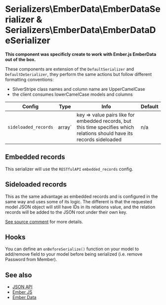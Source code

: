 # Serializers\EmberData\EmberDataSerializer & Serializers\EmberData\EmberDataDeSerializer

**This component was specificly create to work with Ember.js EmberData out of the box.**

These components are extension of the `DefaultSerializer` and `DefaultDeSerializer`, they perform the same actions but follow different formatting conventions:
* SilverStripe class names and column name are UpperCamelCase
* the client consumes lowerCamelCase models and columns

Config | Type | Info | Default
--- | :---: | --- | ---
`sideloaded_records` | array` | key => value pairs like for embedded records, but this time specifies which relations should have its records sideloaded | n/a


## Embedded records

This serializer will use the `RESTfulAPI` `embedded_records` config.


## Sideloaded records

This as the same advantage as embedded records and is configured in the same way and uses some of its logic. The different is that the requested model JSON object will still have IDs in its relations value, and the relation records will be added to the JSON root under their own key.

[See source comment](https://github.com/colymba/silverstripe-restfulapi/blob/master/code/serializers/EmberData/EmberDataSerializer.php#L61) for more details.


## Hooks

You can define an `onBeforeSerialize()` function on your model to add/remove field to your model before being serialized (i.e. remove Password from Member).


## See also
* [JSON API](http://jsonapi.org)
* [Ember JS](https://github.com/emberjs/ember.js)
* [Ember Data](https://github.com/emberjs/data)
